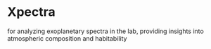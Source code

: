 # Xpectra
for analyzing exoplanetary spectra in the lab, providing insights into atmospheric composition and habitability
